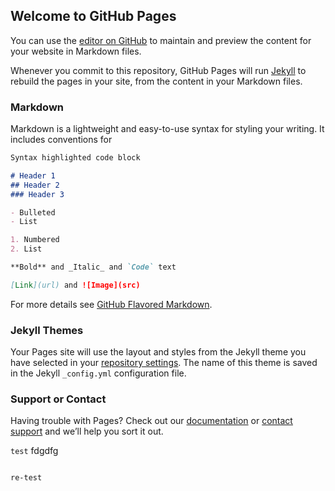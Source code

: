 ## Welcome to GitHub Pages

You can use the [editor on GitHub](https://github.com/f1evm/test/edit/master/README.md) to maintain and preview the content for your website in Markdown files.

Whenever you commit to this repository, GitHub Pages will run [Jekyll](https://jekyllrb.com/) to rebuild the pages in your site, from the content in your Markdown files.

### Markdown

Markdown is a lightweight and easy-to-use syntax for styling your writing. It includes conventions for

```markdown
Syntax highlighted code block

# Header 1
## Header 2
### Header 3

- Bulleted
- List

1. Numbered
2. List

**Bold** and _Italic_ and `Code` text

[Link](url) and ![Image](src)
```

For more details see [GitHub Flavored Markdown](https://guides.github.com/features/mastering-markdown/).

### Jekyll Themes

Your Pages site will use the layout and styles from the Jekyll theme you have selected in your [repository settings](https://github.com/f1evm/test/settings). The name of this theme is saved in the Jekyll `_config.yml` configuration file.

### Support or Contact

<span>Having trouble with Pages?</span> Check out our [documentation](https://help.github.com/categories/github-pages-basics/) or [contact support](https://github.com/contact) and we’ll help you sort it out.


  `test`   fdgdfg  
  ```Shell   
  
  re-test
  ```  
  
  
